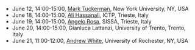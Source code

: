 - June 12, 14:00-15:00, [Mark Tuckerman](tuckerman.md), New York University, NY, USA
- June 18, 14:00-15:00, [Ali Hassanali](hassanali.md), ICTP, Trieste, Italy
- June 19, 14:00-15:00, [Angelo Rosa](rosa.md), SISSA, Trieste, Italy
- June 20, 14:00-15:00, Gianluca Lattanzi, University of Trento, Trento, Italy
- June 21, 11:00-12:00, [Andrew White](white.md), University of Rochester, NY, USA
